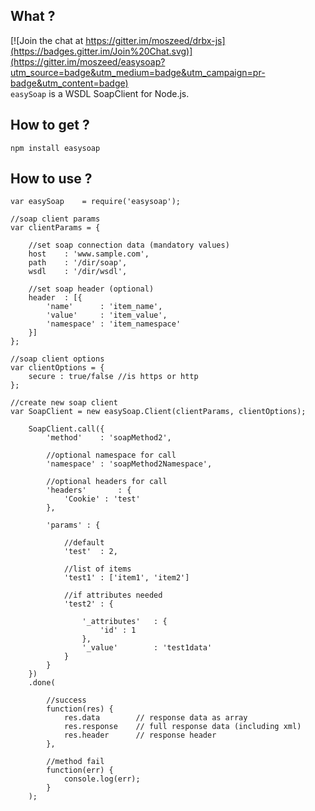 ## What ?
[![Join the chat at https://gitter.im/moszeed/drbx-js](https://badges.gitter.im/Join%20Chat.svg)](https://gitter.im/moszeed/easysoap?utm_source=badge&utm_medium=badge&utm_campaign=pr-badge&utm_content=badge)  
`easySoap` is a WSDL SoapClient for Node.js.



## How to get ?

    npm install easysoap

## How to use ?

    var easySoap    = require('easysoap');

    //soap client params
    var clientParams = {

        //set soap connection data (mandatory values)
        host    : 'www.sample.com',
        path    : '/dir/soap',
        wsdl    : '/dir/wsdl',

        //set soap header (optional)
        header  : [{
            'name'      : 'item_name',
            'value'     : 'item_value',
            'namespace' : 'item_namespace'
        }]
    };

    //soap client options
    var clientOptions = {
        secure : true/false //is https or http
    };

    //create new soap client
    var SoapClient = new easySoap.Client(clientParams, clientOptions);

        SoapClient.call({
            'method'    : 'soapMethod2',

            //optional namespace for call
            'namespace' : 'soapMethod2Namespace',

            //optional headers for call
            'headers'       : {
                'Cookie' : 'test'
            },

            'params' : {

                //default
                'test'  : 2,

                //list of items
                'test1' : ['item1', 'item2']

                //if attributes needed
                'test2' : {

                    '_attributes'   : {
                        'id' : 1
                    },
                    '_value'        : 'test1data'
                }
            }
        })
        .done(

            //success
            function(res) {
                res.data        // response data as array
                res.response    // full response data (including xml)
                res.header      // response header
            },

            //method fail
            function(err) {
                console.log(err);
            }
        );